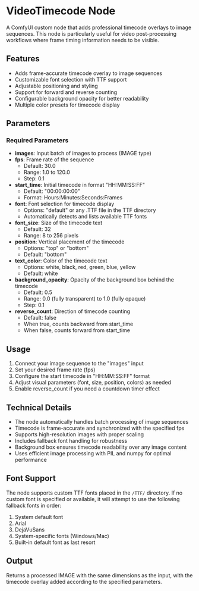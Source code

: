 # VideoTimecode Node

A ComfyUI custom node that adds professional timecode overlays to image sequences. This node is particularly useful for video post-processing workflows where frame timing information needs to be visible.

## Features

- Adds frame-accurate timecode overlay to image sequences
- Customizable font selection with TTF support
- Adjustable positioning and styling
- Support for forward and reverse counting
- Configurable background opacity for better readability
- Multiple color presets for timecode display

## Parameters

### Required Parameters

- **images**: Input batch of images to process (IMAGE type)
- **fps**: Frame rate of the sequence
  - Default: 30.0
  - Range: 1.0 to 120.0
  - Step: 0.1
- **start_time**: Initial timecode in format "HH:MM:SS:FF"
  - Default: "00:00:00:00"
  - Format: Hours:Minutes:Seconds:Frames
- **font**: Font selection for timecode display
  - Options: "default" or any .TTF file in the TTF directory
  - Automatically detects and lists available TTF fonts
- **font_size**: Size of the timecode text
  - Default: 32
  - Range: 8 to 256 pixels
- **position**: Vertical placement of the timecode
  - Options: "top" or "bottom"
  - Default: "bottom"
- **text_color**: Color of the timecode text
  - Options: white, black, red, green, blue, yellow
  - Default: white
- **background_opacity**: Opacity of the background box behind the timecode
  - Default: 0.5
  - Range: 0.0 (fully transparent) to 1.0 (fully opaque)
  - Step: 0.1
- **reverse_count**: Direction of timecode counting
  - Default: false
  - When true, counts backward from start_time
  - When false, counts forward from start_time

## Usage

1. Connect your image sequence to the "images" input
2. Set your desired frame rate (fps)
3. Configure the start timecode in "HH:MM:SS:FF" format
4. Adjust visual parameters (font, size, position, colors) as needed
5. Enable reverse_count if you need a countdown timer effect

## Technical Details

- The node automatically handles batch processing of image sequences
- Timecode is frame-accurate and synchronized with the specified fps
- Supports high-resolution images with proper scaling
- Includes fallback font handling for robustness
- Background box ensures timecode readability over any image content
- Uses efficient image processing with PIL and numpy for optimal performance

## Font Support

The node supports custom TTF fonts placed in the `/TTF/` directory. If no custom font is specified or available, it will attempt to use the following fallback fonts in order:
1. System default font
2. Arial
3. DejaVuSans
4. System-specific fonts (Windows/Mac)
5. Built-in default font as last resort

## Output

Returns a processed IMAGE with the same dimensions as the input, with the timecode overlay added according to the specified parameters.
